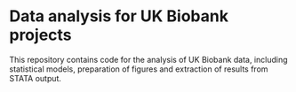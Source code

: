 # Data analysis for UK Biobank projects

This repository contains code for the analysis of UK Biobank data, including statistical models, preparation of figures and extraction of results from STATA output.